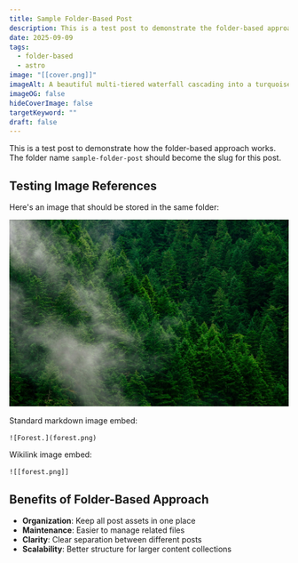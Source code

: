 ```yaml
---
title: Sample Folder-Based Post
description: This is a test post to demonstrate the folder-based approach
date: 2025-09-09
tags:
  - folder-based
  - astro
image: "[[cover.png]]"
imageAlt: A beautiful multi-tiered waterfall cascading into a turquoise lake surrounded by lush green forest.
imageOG: false
hideCoverImage: false
targetKeyword: ""
draft: false
---
```

This is a test post to demonstrate how the folder-based approach works. The folder name `sample-folder-post` should become the slug for this post.

## Testing Image References

Here's an image that should be stored in the same folder:

![Forest.](forest.png)

Standard markdown image embed: 

```
![Forest.](forest.png)
```

Wikilink image embed: 

```
![[forest.png]]
```
## Benefits of Folder-Based Approach

- **Organization**: Keep all post assets in one place
- **Maintenance**: Easier to manage related files
- **Clarity**: Clear separation between different posts
- **Scalability**: Better structure for larger content collections